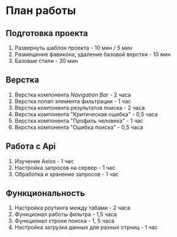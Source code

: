 # План работы

## Подготовка проекта
1. Развернуть шаблон проекта - 10 мин / *5 мин*
2. Размещение фавикона, удаление базовой верстки - 10 мин
3. Базовые стили - 30 мин

## Верстка
1. Верстка компонента *Navigation Bar* - 2 часа
2. Верстка попап элемента фильтрации - 1 час
3. Верстка компонента результатов поиска - 2 часа
4. Верстка компонента "Критическая ошибка" - 0,5 часа
5. Верстка компонента "Профиль человека" - 1 час
6. Вкрстка компонента "Ошибка поиска" - 0,5 часа

## Работа с Api
1. Изучение Axios - 1 час
2. Настройка запросов на сервер - 1 час
3. Обработка и хранение запросов - 1 час

## Функциональность
1. Настройка роутинга между табами - 2 часа
2. Функционал работы фильтра - 1,5 часа
3. Функционал строки поиска - 1, 5 часа
4. Настройка загрузки данных для разных стрниц - 1 час